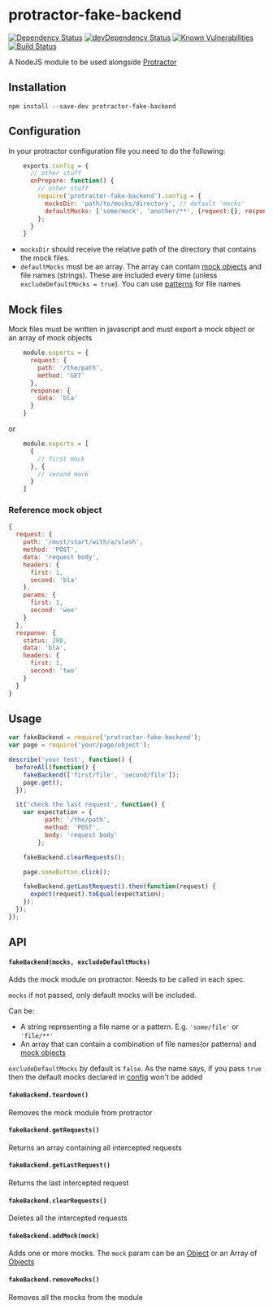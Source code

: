 # protractor-fake-backend

[![Dependency Status](https://david-dm.org/web-innovate/protractor-fake-backend.svg)](https://david-dm.org/web-innovate/protractor-fake-backend)
[![devDependency Status](https://david-dm.org/web-innovate/protractor-fake-backend/dev-status.svg)](https://david-dm.org/web-innovate/protractor-fake-backend#info=devDependencies)
[![Known Vulnerabilities](https://snyk.io/test/npm/protractor-fake-backend/badge.svg)](https://snyk.io/test/npm/protractor-fake-backend)
[![Build Status](https://travis-ci.org/web-innovate/protractor-fake-backend.svg?branch=master)](https://travis-ci.org/web-innovate/protractor-fake-backend)

A NodeJS module to be used alongside [Protractor](https://github.com/angular/protractor)

## Installation

    npm install --save-dev protractor-fake-backend

## Configuration

In your protractor configuration file you need to do the following:

```javascript
    exports.config = {
      // other stuff
      onPrepare: function() {
        // other stuff
        require('protractor-fake-backend').config = {
          mocksDir: 'path/to/mocks/directory', // default 'mocks'
          defaultMocks: ['some/mock', 'another/**', {request:{}, response:{}}] // default []
        };
      }
    }
```

 - `mocksDir` should receive the relative path of the directory that contains the mock files.
 - `defaultMocks` must be an array. The array can contain [mock objects](#reference-mock) and file names (strings). These are included every time (unless `excludeDefaultMocks = true`). You can use [patterns](https://github.com/sindresorhus/globby#globbing-patterns) for file names

## Mock files

Mock files must be written in javascript and must export a mock object or an array of mock objects

```javascript
    module.exports = {
      request: {
        path: '/the/path',
        method: 'GET'
      },
      response: {
        data: 'bla'
      }
    }
```
or
```javascript
    module.exports = [
      {
        // first mock
      }, {
        // second mock
      }
    ]
```

### Reference mock object

```javascript
{
  request: {
    path: '/must/start/with/a/slash',
    method: 'POST',
    data: 'request body',
    headers: {
      first: 1,
      second: 'bla'
    },
    params: {
      first: 1,
      second: 'woo'
    }
  },
  response: {
    status: 200,
    data: 'bla',
    headers: {
      first: 1,
      second: 'two'
    }
  }
}
```

## Usage

```javascript
var fakeBackend = require('protractor-fake-backend');
var page = require('your/page/object');

describe('your test', function() {
  beforeAll(function() {
    fakeBackend(['first/file', 'second/file']);
    page.get();
  });

  it('check the last request', function() {
    var expectation = {
          path: '/the/path',
          method: 'POST',
          body: 'request body'
        };

    fakeBackend.clearRequests();

    page.someButton.click();

    fakeBackend.getLastRequest().then(function(request) {
      expect(request).toEqual(expectation);
    });
  });
});
```

## API

#### `fakeBackend(mocks, excludeDefaultMocks)`
Adds the mock module on protractor. Needs to be called in each spec.

`mocks` if not passed, only default mocks will be included.

Can be:

- A string representing a file name or a pattern. E.g. `'some/file'` or `'file/**'`
- An array that can contain a combination of file names(or patterns) and [mock objects](#reference-mock-object)

`excludeDefaultMocks` by default is `false`. As the name says, if you pass `true` then the default mocks declared in [config](#configuration) won't be added

#### `fakeBackend.teardown()`
Removes the mock module from protractor

#### `fakeBackend.getRequests()`
Returns an array containing all intercepted requests

#### `fakeBackend.getLastRequest()`
Returns the last intercepted request

#### `fakeBackend.clearRequests()`
Deletes all the intercepted requests

#### `fakeBackend.addMock(mock)`
Adds one or more mocks. The `mock` param can be an [Object](#reference-mock-object) or an Array of [Objects](#reference-mock-object)

#### `fakeBackend.removeMocks()`
Removes all the mocks from the module
